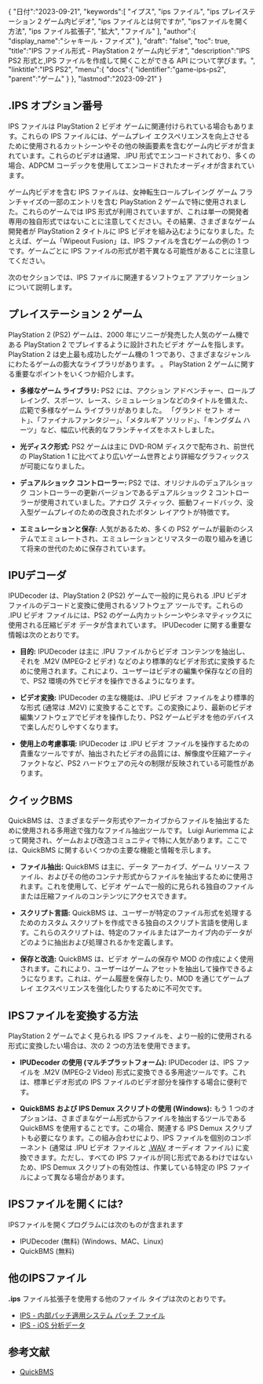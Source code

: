 {
"日付":"2023-09-21",
   "keywords":[
"イプス",
"ips ファイル",
"ips プレイステーション 2 ゲーム内ビデオ",
"ips ファイルとは何ですか",
"ipsファイルを開く方法",
"ips ファイル拡張子",
"拡大",
"ファイル"
],
   "author":{
"display_name":"シャキール・ファイズ"
},
"draft": "false",
"toc": true,
"title":"IPS ファイル形式 - PlayStation 2 ゲーム内ビデオ",
   "description":"IPS PS2 形式と,IPS ファイルを作成して開くことができる API について学びます。",
"linktitle":"IPS PS2",
   "menu":{
      "docs":{
         "identifier":"game-ips-ps2",
"parent":"ゲーム"
}
},
"lastmod":"2023-09-21"
}

## .IPS オプション番号

IPS ファイルは PlayStation 2 ビデオ ゲームに関連付けられている場合もあります。これらの IPS ファイルには、ゲームプレイ エクスペリエンスを向上させるために使用されるカットシーンやその他の映画要素を含むゲーム内ビデオが含まれています。これらのビデオは通常、.IPU 形式でエンコードされており、多くの場合、ADPCM コーデックを使用してエンコードされたオーディオが含まれています。

ゲーム内ビデオを含む IPS ファイルは、女神転生ロールプレイング ゲーム フランチャイズの一部のエントリを含む PlayStation 2 ゲームで特に使用されました。これらのゲームでは IPS 形式が利用されていますが、これは単一の開発者専用の独自形式ではないことに注意してください。その結果、さまざまなゲーム開発者が PlayStation 2 タイトルに IPS ビデオを組み込むようになりました。たとえば、ゲーム「Wipeout Fusion」は、IPS ファイルを含むゲームの例の 1 つです。ゲームごとに IPS ファイルの形式が若干異なる可能性があることに注意してください。

次のセクションでは、IPS ファイルに関連するソフトウェア アプリケーションについて説明します。

## プレイステーション 2 ゲーム

PlayStation 2 (PS2) ゲームは、2000 年にソニーが発売した人気のゲーム機である PlayStation 2 でプレイするように設計されたビデオ ゲームを指します。PlayStation 2 は史上最も成功したゲーム機の 1 つであり、さまざまなジャンルにわたるゲームの膨大なライブラリがあります。 。 PlayStation 2 ゲームに関する重要なポイントをいくつか紹介します。

- **多様なゲーム ライブラリ:** PS2 には、アクション アドベンチャー、ロールプレイング、スポーツ、レース、シミュレーションなどのタイトルを備えた、広範で多様なゲーム ライブラリがありました。 「グランド セフト オート」、「ファイナルファンタジー」、「メタルギア ソリッド」、「キングダム ハーツ」など、幅広い代表的なフランチャイズをホストしました。

- **光ディスク形式:** PS2 ゲームは主に DVD-ROM ディスクで配布され、前世代の PlayStation 1 に比べてより広いゲーム世界とより詳細なグラフィックスが可能になりました。

- **デュアルショック コントローラー:** PS2 では、オリジナルのデュアルショック コントローラーの更新バージョンであるデュアルショック 2 コントローラーが使用されていました。アナログ スティック、振動フィードバック、没入型ゲームプレイのための改良されたボタン レイアウトが特徴です。

- **エミュレーションと保存:** 人気があるため、多くの PS2 ゲームが最新のシステムでエミュレートされ、エミュレーションとリマスターの取り組みを通じて将来の世代のために保存されています。

## IPUデコーダ

IPUDecoder は、PlayStation 2 (PS2) ゲームで一般的に見られる .IPU ビデオ ファイルのデコードと変換に使用されるソフトウェア ツールです。これらの .IPU ビデオ ファイルには、PS2 のゲーム内カットシーンやシネマティックスに使用される圧縮ビデオ データが含まれています。 IPUDecoder に関する重要な情報は次のとおりです。

- **目的:** IPUDecoder は主に .IPU ファイルからビデオ コンテンツを抽出し、それを .M2V (MPEG-2 ビデオ) などのより標準的なビデオ形式に変換するために使用されます。これにより、ユーザーはビデオの編集や保存などの目的で、PS2 環境の外でビデオを操作できるようになります。

- **ビデオ変換:** IPUDecoder の主な機能は、.IPU ビデオ ファイルをより標準的な形式 (通常は .M2V) に変換することです。この変換により、最新のビデオ編集ソフトウェアでビデオを操作したり、PS2 ゲームビデオを他のデバイスで楽しんだりしやすくなります。

- **使用上の考慮事項:** IPUDecoder は .IPU ビデオ ファイルを操作するための貴重なツールですが、抽出されたビデオの品質には、解像度や圧縮アーティファクトなど、PS2 ハードウェアの元々の制限が反映されている可能性があります。

## クイックBMS

QuickBMS は、さまざまなデータ形式やアーカイブからファイルを抽出するために使用される多用途で強力なファイル抽出ツールです。 Luigi Auriemma によって開発され、ゲームおよび改造コミュニティで特に人気があります。ここでは、QuickBMS に関するいくつかの主要な機能と情報を示します。

- **ファイル抽出:** QuickBMS は主に、データ アーカイブ、ゲーム リソース ファイル、およびその他のコンテナ形式からファイルを抽出するために使用されます。これを使用して、ビデオ ゲームで一般的に見られる独自のファイルまたは圧縮ファイルのコンテンツにアクセスできます。

- **スクリプト言語:** QuickBMS は、ユーザーが特定のファイル形式を処理するためのカスタム スクリプトを作成できる独自のスクリプト言語を使用します。これらのスクリプトは、特定のファイルまたはアーカイブ内のデータがどのように抽出および処理されるかを定義します。

- **保存と改造:** QuickBMS は、ビデオ ゲームの保存や MOD の作成によく使用されます。これにより、ユーザーはゲーム アセットを抽出して操作できるようになります。これは、ゲーム履歴を保存したり、MOD を通じてゲームプレイ エクスペリエンスを強化したりするために不可欠です。

## IPSファイルを変換する方法

PlayStation 2 ゲームでよく見られる IPS ファイルを、より一般的に使用される形式に変換したい場合は、次の 2 つの方法を使用できます。

- **IPUDecoder の使用 (マルチプラットフォーム):** IPUDecoder は、IPS ファイルを .M2V (MPEG-2 Video) 形式に変換できる多用途ツールです。これは、標準ビデオ形式の IPS ファイルのビデオ部分を操作する場合に便利です。

- **QuickBMS および IPS Demux スクリプトの使用 (Windows):** もう 1 つのオプションは、さまざまなゲーム形式からファイルを抽出するツールである QuickBMS を使用することです。この場合、関連する IPS Demux スクリプトも必要になります。この組み合わせにより、IPS ファイルを個別のコンポーネント (通常は .IPU ビデオ ファイルと [.WAV](/ja/audio/wav/) オーディオ ファイル) に変換できます。ただし、すべての IPS ファイルが同じ形式であるわけではないため、IPS Demux スクリプトの有効性は、作業している特定の IPS ファイルによって異なる場合があります。

## IPSファイルを開くには?

IPSファイルを開くプログラムには次のものが含まれます

- IPUDecoder (無料) (Windows、MAC、Linux)
- QuickBMS (無料)

## 他のIPSファイル

**.ips** ファイル拡張子を使用する他のファイル タイプは次のとおりです。

- [IPS - 内部パッチ適用システム パッチ ファイル](/ja/game/ips/)
- [IPS - iOS 分析データ](/ja/misc/ips/)

## 参考文献
* [QuickBMS](http://aluigi.altervista.org/quickbms.htm)

